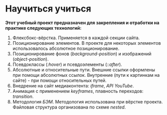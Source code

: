 # Научиться учиться

__Этот учебный проект предназначен для закрепления и отработки на практике следующих технологий:__

1. Флексбокс-вёрстка. Применяется в каждой секции сайта.
2. Позиционирование элементов. В проекте для некоторых элементов использовалось абсолютное позиционирование.
3. Позиционирование фонов (*background-position*) и изображений (*object-position*).
4. Псевдоклассы (*:hover*) и псевдоэлементы (*::after*).
5. Абсолютные и относительные пути. Внешние ссылки оформлены при помощи абсолютных ссылок. Внутренние (пути к картинкам на сайте) - при помощи относительных путей.
6. Внедрение на сайт медиаконтента: *iframe*, *API YouTube*.
7. Анимация с применением *keyframes*, плавность переходов: *transition*.
8. Методология *БЭМ*. Методология использована при вёрстке проекта. Файловая структура организована по схеме *nested*.